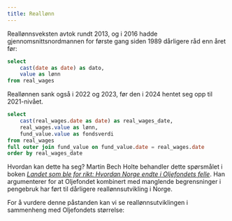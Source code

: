 ```yaml
---
title: Reallønn
---
```


Reallønnsveksten avtok rundt 2013, og i 2016 hadde gjennomsnittsnordmannen for første gang siden 1989 dårligere råd enn året før:

```sql real_wages
select
    cast(date as date) as dato,
    value as lønn
from real_wages
```

<LineChart
    data={real_wages}
    subtitle="Kilde: SSBs tabell 09786"
    title="Reallønn i 2010-kroner"
    x=dato
    y=lønn
    chartAreaHeight={500}
/>

Reallønnen sank også i 2022 og 2023, før den i 2024 hentet seg opp til 2021-nivået.

```sql joined
select
    cast(real_wages.date as date) as real_wages_date,
    real_wages.value as lønn,
    fund_value.value as fondsverdi
from real_wages
full outer join fund_value on fund_value.date = real_wages.date
order by real_wages_date
```

Hvordan kan dette ha seg? Martin Bech Holte behandler dette spørsmålet i boken [_Landet som ble for rikt: Hvordan Norge endte i Oljefondets felle_](https://www.landetsombleforrikt.no/). Han argumenterer for at Oljefondet kombinert med manglende begrensninger i pengebruk har ført til dårligere reallønnsutvikling i Norge.

For å vurdere denne påstanden kan vi se reallønnsutviklingen i sammenheng med Oljefondets størrelse:

<LineChart
    data={joined}
    subtitle="Kilde: SSBs tabell 09786, NBIM"
    title="Reallønn i 2010-kroner sett i sammenheng med Oljefondets verdi i milliarder kroner"
    x=real_wages_date
    y=lønn
    y2=fondsverdi
    chartAreaHeight={500}
/>
